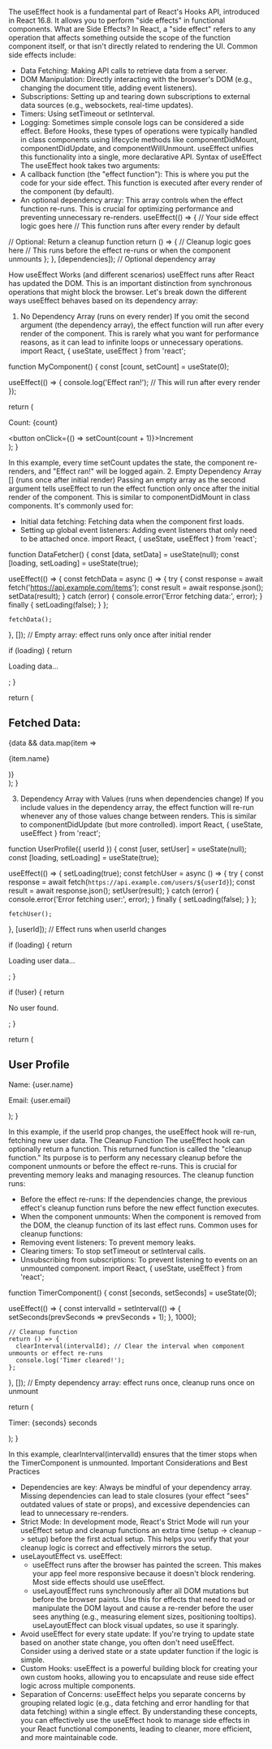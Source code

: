 The useEffect hook is a fundamental part of React's Hooks API, introduced in React 16.8. It allows you to perform "side effects" in functional components.
What are Side Effects?
In React, a "side effect" refers to any operation that affects something outside the scope of the function component itself, or that isn't directly related to rendering the UI. Common side effects include:
 * Data Fetching: Making API calls to retrieve data from a server.
 * DOM Manipulation: Directly interacting with the browser's DOM (e.g., changing the document title, adding event listeners).
 * Subscriptions: Setting up and tearing down subscriptions to external data sources (e.g., websockets, real-time updates).
 * Timers: Using setTimeout or setInterval.
 * Logging: Sometimes simple console logs can be considered a side effect.
Before Hooks, these types of operations were typically handled in class components using lifecycle methods like componentDidMount, componentDidUpdate, and componentWillUnmount. useEffect unifies this functionality into a single, more declarative API.
Syntax of useEffect
The useEffect hook takes two arguments:
 * A callback function (the "effect function"): This is where you put the code for your side effect. This function is executed after every render of the component (by default).
 * An optional dependency array: This array controls when the effect function re-runs. This is crucial for optimizing performance and preventing unnecessary re-renders.
useEffect(() => {
  // Your side effect logic goes here
  // This function runs after every render by default

  // Optional: Return a cleanup function
  return () => {
    // Cleanup logic goes here
    // This runs before the effect re-runs or when the component unmounts
  };
}, [dependencies]); // Optional dependency array

How useEffect Works (and different scenarios)
useEffect runs after React has updated the DOM. This is an important distinction from synchronous operations that might block the browser.
Let's break down the different ways useEffect behaves based on its dependency array:
1. No Dependency Array (runs on every render)
If you omit the second argument (the dependency array), the effect function will run after every render of the component. This is rarely what you want for performance reasons, as it can lead to infinite loops or unnecessary operations.
import React, { useState, useEffect } from 'react';

function MyComponent() {
  const [count, setCount] = useState(0);

  useEffect(() => {
    console.log('Effect ran!'); // This will run after every render
  });

  return (
    <div>
      <p>Count: {count}</p>
      <button onClick={() => setCount(count + 1)}>Increment</button>
    </div>
  );
}

In this example, every time setCount updates the state, the component re-renders, and "Effect ran!" will be logged again.
2. Empty Dependency Array [] (runs once after initial render)
Passing an empty array as the second argument tells useEffect to run the effect function only once after the initial render of the component. This is similar to componentDidMount in class components. It's commonly used for:
 * Initial data fetching: Fetching data when the component first loads.
 * Setting up global event listeners: Adding event listeners that only need to be attached once.
import React, { useState, useEffect } from 'react';

function DataFetcher() {
  const [data, setData] = useState(null);
  const [loading, setLoading] = useState(true);

  useEffect(() => {
    const fetchData = async () => {
      try {
        const response = await fetch('https://api.example.com/items');
        const result = await response.json();
        setData(result);
      } catch (error) {
        console.error('Error fetching data:', error);
      } finally {
        setLoading(false);
      }
    };

    fetchData();
  }, []); // Empty array: effect runs only once after initial render

  if (loading) {
    return <p>Loading data...</p>;
  }

  return (
    <div>
      <h2>Fetched Data:</h2>
      {data && data.map(item => <p key={item.id}>{item.name}</p>)}
    </div>
  );
}

3. Dependency Array with Values (runs when dependencies change)
If you include values in the dependency array, the effect function will re-run whenever any of those values change between renders. This is similar to componentDidUpdate (but more controlled).
import React, { useState, useEffect } from 'react';

function UserProfile({ userId }) {
  const [user, setUser] = useState(null);
  const [loading, setLoading] = useState(true);

  useEffect(() => {
    setLoading(true);
    const fetchUser = async () => {
      try {
        const response = await fetch(`https://api.example.com/users/${userId}`);
        const result = await response.json();
        setUser(result);
      } catch (error) {
        console.error('Error fetching user:', error);
      } finally {
        setLoading(false);
      }
    };

    fetchUser();
  }, [userId]); // Effect runs when userId changes

  if (loading) {
    return <p>Loading user data...</p>;
  }

  if (!user) {
    return <p>No user found.</p>;
  }

  return (
    <div>
      <h2>User Profile</h2>
      <p>Name: {user.name}</p>
      <p>Email: {user.email}</p>
    </div>
  );
}

In this example, if the userId prop changes, the useEffect hook will re-run, fetching new user data.
The Cleanup Function
The useEffect hook can optionally return a function. This returned function is called the "cleanup function." Its purpose is to perform any necessary cleanup before the component unmounts or before the effect re-runs. This is crucial for preventing memory leaks and managing resources.
The cleanup function runs:
 * Before the effect re-runs: If the dependencies change, the previous effect's cleanup function runs before the new effect function executes.
 * When the component unmounts: When the component is removed from the DOM, the cleanup function of its last effect runs.
Common uses for cleanup functions:
 * Removing event listeners: To prevent memory leaks.
 * Clearing timers: To stop setTimeout or setInterval calls.
 * Unsubscribing from subscriptions: To prevent listening to events on an unmounted component.
import React, { useState, useEffect } from 'react';

function TimerComponent() {
  const [seconds, setSeconds] = useState(0);

  useEffect(() => {
    const intervalId = setInterval(() => {
      setSeconds(prevSeconds => prevSeconds + 1);
    }, 1000);

    // Cleanup function
    return () => {
      clearInterval(intervalId); // Clear the interval when component unmounts or effect re-runs
      console.log('Timer cleared!');
    };
  }, []); // Empty dependency array: effect runs once, cleanup runs once on unmount

  return (
    <div>
      <p>Timer: {seconds} seconds</p>
    </div>
  );
}

In this example, clearInterval(intervalId) ensures that the timer stops when the TimerComponent is unmounted.
Important Considerations and Best Practices
 * Dependencies are key: Always be mindful of your dependency array. Missing dependencies can lead to stale closures (your effect "sees" outdated values of state or props), and excessive dependencies can lead to unnecessary re-renders.
 * Strict Mode: In development mode, React's Strict Mode will run your useEffect setup and cleanup functions an extra time (setup -> cleanup -> setup) before the first actual setup. This helps you verify that your cleanup logic is correct and effectively mirrors the setup.
 * useLayoutEffect vs. useEffect:
   * useEffect runs after the browser has painted the screen. This makes your app feel more responsive because it doesn't block rendering. Most side effects should use useEffect.
   * useLayoutEffect runs synchronously after all DOM mutations but before the browser paints. Use this for effects that need to read or manipulate the DOM layout and cause a re-render before the user sees anything (e.g., measuring element sizes, positioning tooltips). useLayoutEffect can block visual updates, so use it sparingly.
 * Avoid useEffect for every state update: If you're trying to update state based on another state change, you often don't need useEffect. Consider using a derived state or a state updater function if the logic is simple.
 * Custom Hooks: useEffect is a powerful building block for creating your own custom hooks, allowing you to encapsulate and reuse side effect logic across multiple components.
 * Separation of Concerns: useEffect helps you separate concerns by grouping related logic (e.g., data fetching and error handling for that data fetching) within a single effect.
By understanding these concepts, you can effectively use the useEffect hook to manage side effects in your React functional components, leading to cleaner, more efficient, and more maintainable code.
